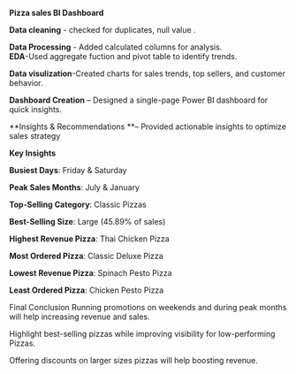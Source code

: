**Pizza sales BI Dashboard**


**Data cleaning** - checked for duplicates, null value .

**Data Processing** - Added calculated columns for analysis.
\
**EDA**-Used aggregate fuction and pivot table to identify trends.

**Data visulization**-Created charts for sales trends, top sellers, and customer behavior.

**Dashboard Creation** – Designed a single-page Power BI dashboard for quick insights.

**Insights & Recommendations **– Provided actionable insights to optimize sales strategy


**Key Insights**

**Busiest Days**: Friday & Saturday

**Peak Sales Months**: July & January

**Top-Selling Category**: Classic Pizzas

**Best-Selling Size**: Large (45.89% of sales)

**Highest Revenue Pizza**: Thai Chicken Pizza

**Most Ordered Pizza**: Classic Deluxe Pizza

**Lowest Revenue Pizza**: Spinach Pesto Pizza

**Least Ordered Pizza**: Chicken Pesto Pizza

Final Conclusion
Running  promotions on weekends and during peak months will help increasing revenue and sales.

Highlight best-selling pizzas while improving visibility for low-performing Pizzas.

Offering discounts on larger sizes pizzas will help boosting revenue.
